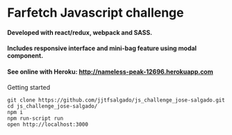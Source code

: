 # Farfetch Javascript challenge
#### Developed with react/redux, webpack and SASS.
#### Includes responsive interface and mini-bag feature using modal component.

#### See online with Heroku: http://nameless-peak-12696.herokuapp.com

Getting started
```
git clone https://github.com/jjtfsalgado/js_challenge_jose-salgado.git
cd js_challenge_jose-salgado/
npm i
npm run-script run
open http://localhost:3000
```
